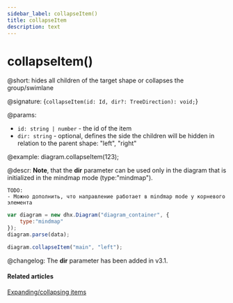 ```yaml
---
sidebar_label: collapseItem()
title: collapseItem
description: text
---
```


# collapseItem()

@short: hides all children of the target shape or collapses the group/swimlane

@signature: {`collapseItem(id: Id, dir?: TreeDirection): void;`}

@params:
- `id: string | number` - the id of the item
- `dir: string` - optional, defines the side the children will be hidden in relation to the parent shape: "left", "right"

@example:
diagram.collapseItem(123);

@descr:
**Note**, that the **dir** parameter can be used only in the diagram that is initialized in the mindmap mode (type:"mindmap").
```
TODO:
- Можно дополнить, что направление работает в mindmap mode у корневого элемента
```
~~~js
var diagram = new dhx.Diagram("diagram_container", {
	type:"mindmap"
});
diagram.parse(data);

diagram.collapseItem("main", "left");
~~~


@changelog:
The **dir** parameter has been added in v3.1.

#### Related articles

[Expanding/collapsing items](../../../guides/manipulating_items/#expandingcollapsing-items)
